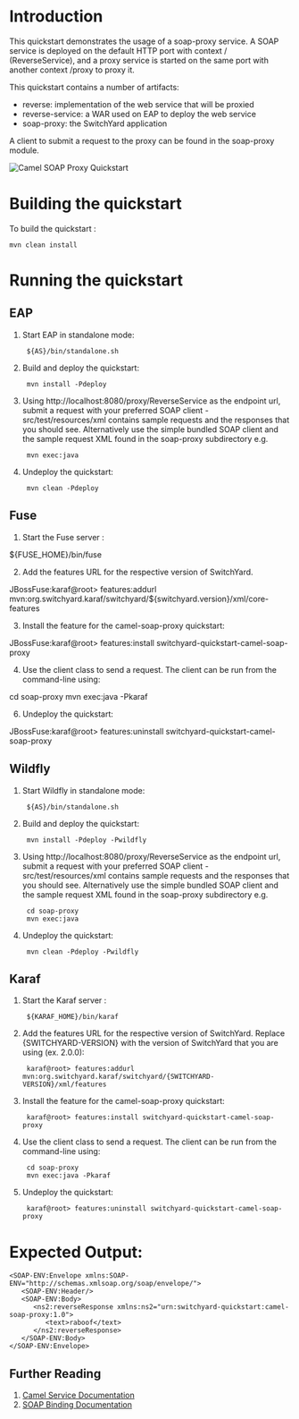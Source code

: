 Introduction
============
This quickstart demonstrates the usage of a soap-proxy service. A SOAP service is deployed
on the default HTTP port with context / (ReverseService), and a proxy service is started on the same port with another context /proxy to proxy it.

This quickstart contains a number of artifacts: 

* reverse: implementation of the web service that will be proxied
* reverse-service: a WAR used on EAP to deploy the web service
* soap-proxy: the SwitchYard application

A client to submit a request to the proxy can be found in the soap-proxy module.

![Camel SOAP Proxy Quickstart](https://github.com/jboss-switchyard/quickstarts/raw/master/camel-soap-proxy/camel-soap-proxy.jpg)



Building the quickstart
======================

To build the quickstart :

```
mvn clean install
```


Running the quickstart
======================

EAP
----------
1. Start EAP in standalone mode:

        ${AS}/bin/standalone.sh

2. Build and deploy the quickstart: 

        mvn install -Pdeploy

3. Using http://localhost:8080/proxy/ReverseService as the endpoint url, submit a request
   with your preferred SOAP client - src/test/resources/xml contains sample requests and
   the responses that you should see. Alternatively use the simple bundled SOAP client and
   the sample request XML found in the soap-proxy subdirectory e.g.

        mvn exec:java

4. Undeploy the quickstart:

        mvn clean -Pdeploy 


Fuse
----------
1. Start the Fuse server :

${FUSE_HOME}/bin/fuse

2. Add the features URL for the respective version of SwitchYard. 

JBossFuse:karaf@root> features:addurl mvn:org.switchyard.karaf/switchyard/${switchyard.version}/xml/core-features

3. Install the feature for the camel-soap-proxy quickstart:

JBossFuse:karaf@root> features:install switchyard-quickstart-camel-soap-proxy

4. Use the client class to send a request. The client can be run from the command-line using:

cd soap-proxy
mvn exec:java -Pkaraf

6. Undeploy the quickstart:

JBossFuse:karaf@root> features:uninstall switchyard-quickstart-camel-soap-proxy


Wildfly
----------
1. Start Wildfly in standalone mode:

        ${AS}/bin/standalone.sh

2. Build and deploy the quickstart: 

        mvn install -Pdeploy -Pwildfly

3. Using http://localhost:8080/proxy/ReverseService as the endpoint url, submit a request
   with your preferred SOAP client - src/test/resources/xml contains sample requests and
   the responses that you should see. Alternatively use the simple bundled SOAP client and
   the sample request XML found in the soap-proxy subdirectory e.g.

        cd soap-proxy
        mvn exec:java

4. Undeploy the quickstart:

        mvn clean -Pdeploy -Pwildfly


Karaf
----------
1. Start the Karaf server :

        ${KARAF_HOME}/bin/karaf

2. Add the features URL for the respective version of SwitchYard. Replace {SWITCHYARD-VERSION}
with the version of SwitchYard that you are using (ex. 2.0.0): 

        karaf@root> features:addurl mvn:org.switchyard.karaf/switchyard/{SWITCHYARD-VERSION}/xml/features

3. Install the feature for the camel-soap-proxy quickstart:

        karaf@root> features:install switchyard-quickstart-camel-soap-proxy

4. Use the client class to send a request. The client can be run from the command-line using:

        cd soap-proxy
        mvn exec:java -Pkaraf

6. Undeploy the quickstart:

        karaf@root> features:uninstall switchyard-quickstart-camel-soap-proxy


Expected Output:
================
```
<SOAP-ENV:Envelope xmlns:SOAP-ENV="http://schemas.xmlsoap.org/soap/envelope/">
   <SOAP-ENV:Header/>
   <SOAP-ENV:Body>
      <ns2:reverseResponse xmlns:ns2="urn:switchyard-quickstart:camel-soap-proxy:1.0">
         <text>raboof</text>
      </ns2:reverseResponse>
   </SOAP-ENV:Body>
</SOAP-ENV:Envelope>
```


## Further Reading

1. [Camel Service Documentation](https://docs.jboss.org/author/display/SWITCHYARD/Camel)
2. [SOAP Binding Documentation](https://docs.jboss.org/author/display/SWITCHYARD/SOAP)